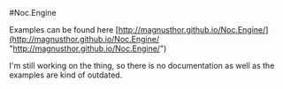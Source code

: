 #Noc.Engine

Examples can be found here [http://magnusthor.github.io/Noc.Engine/](http://magnusthor.github.io/Noc.Engine/ "http://magnusthor.github.io/Noc.Engine/")

I'm still working on the thing, so there is no documentation as well as the examples are kind of outdated.

